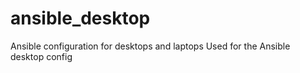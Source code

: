 # ansible_desktop
Ansible configuration for desktops and laptops
Used for the Ansible desktop config
